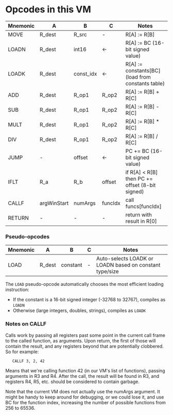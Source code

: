 # Opcodes in this VM

| Mnemonic | A | B | C | Notes |
| --- | --- | --- | --- | --- |
| MOVE | R_dest | R_src | - | R[A] := R[B] |
| LOADN | R_dest | int16 | ← | R[A] := BC (16-bit signed value) |
| LOADK | R_dest | const_idx | ← | R[A] := constants[BC] (load from constants table) |
| ADD | R_dest | R_op1 | R_op2 | R[A] := R[B] + R[C] |
| SUB | R_dest | R_op1 | R_op2 | R[A] := R[B] - R[C] |
| MULT | R_dest | R_op1 | R_op2 | R[A] := R[B] * R[C] |
| DIV | R_dest | R_op1 | R_op2 | R[A] := R[B] / R[C] |
| JUMP | - | offset | ←| PC += BC (16-bit signed value) |
| IFLT | R_a | R_b | offset | if R[A] < R[B] then PC += offset (8-bit signed) |
| CALLF | argWinStart | numArgs | funcIdx | call funcs[funcIdx] |
| RETURN | - | - | - | return with result in R[0]

### Pseudo-opcodes

| Mnemonic | A | B | C | Notes |
| --- | --- | --- | --- | --- |
| LOAD | R_dest | constant | - | Auto-selects LOADK or LOADN based on constant type/size |

The `LOAD` pseudo-opcode automatically chooses the most efficient loading instruction:
- If the constant is a 16-bit signed integer (-32768 to 32767), compiles as `LOADN`
- Otherwise (large integers, doubles, strings), compiles as `LOADK`

### Notes on CALLF

Calls work by passing all registers past some point in the current call frame to the called function, as arguments.  Upon return, the first of those will contain the result, and any registers beyond that are potentially clobbered.  So for example:

```
   CALLF 3, 2, 42
```
Means that we're calling function 42 (in our VM's list of functions), passing arguments in R3 and R4.  After the call, the result will be found in R3, and registers R4, R5, etc. should be considered to contain garbage.

Note that the current VM does not actually use the numArgs argument.  It might be handy to keep around for debugging, or we could lose it, and use BC for the function index, increasing the number of possible functions from 256 to 65536.
